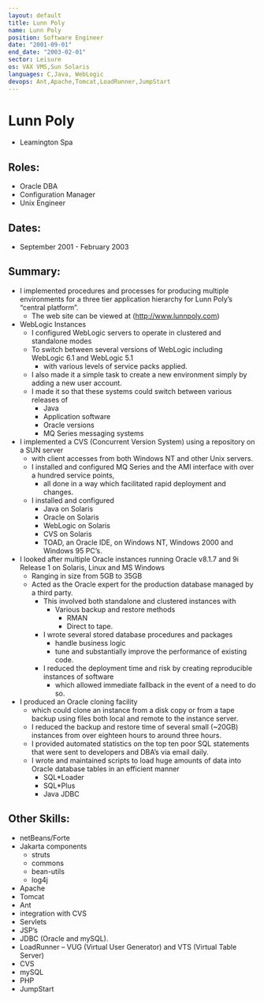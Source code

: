 ```yaml
---
layout: default
title: Lunn Poly
name: Lunn Poly
position: Software Engineer
date: "2001-09-01"
end_date: "2003-02-01"
sector: Leisure
os: VAX VMS,Sun Solaris
languages: C,Java, WebLogic
devops: Ant,Apache,Tomcat,LoadRunner,JumpStart
---
```

# Lunn Poly
- Leamington Spa

## Roles:		
- Oracle DBA
- Configuration Manager
- Unix Engineer

## Dates: 		
- September 2001 - February 2003

## Summary:
-	I implemented procedures and processes for producing multiple environments for a three tier application hierarchy for Lunn Poly’s “central platform”. 
	-	The web site can be viewed at (http://www.lunnpoly.com)
-	WebLogic Instances
	-	I configured WebLogic servers to operate in clustered and standalone modes 
	-	To switch between several versions of WebLogic including WebLogic 6.1 and WebLogic 5.1 
		-	with various levels of service packs applied. 
	-	I also made it a simple task to create a new environment simply by adding a new user account. 
	-	I made it so that these systems could switch between various releases of 
		-	Java 
		-	Application software
		-	Oracle versions 
		-	MQ Series messaging systems
-	I implemented a CVS (Concurrent Version System) using a repository on a SUN server 
	-	with client accesses from both Windows NT and other Unix servers. 
	-	I installed and configured MQ Series and the AMI interface with over a hundred service points, 
		-	all done in a way which facilitated rapid deployment and changes. 
	-	I installed and configured 
		-	Java on Solaris
		-	Oracle on Solaris
		-	WebLogic on Solaris
		-	CVS on Solaris
		-	TOAD, an Oracle IDE, on Windows NT, Windows 2000 and Windows 95 PC’s.
-	I looked after multiple Oracle instances running Oracle v8.1.7 and 9i Release 1 on Solaris, Linux and MS Windows 
	-	Ranging in size from 5GB to 35GB 
	-	Acted as the Oracle expert for the production database managed by a third party. 
		-	This involved both standalone and clustered instances with
			-	Various backup and restore methods 
				-	RMAN 
				-	Direct to tape. 
		-	I wrote several stored database procedures and packages 
			-	handle business logic 
			-	tune and substantially improve the performance of existing code. 
		-	I reduced the deployment time and risk by creating reproducible instances of software 
			-	which allowed immediate fallback in the event of a need to do so.
-	I produced an Oracle cloning facility 
	-	which could clone an instance from a disk copy or from a tape backup using files both local and remote to the instance server. 
	-	I reduced the backup and restore time of several small (~20GB) instances from over eighteen hours to around three hours. 
	-	I provided automated statistics on the top ten poor SQL statements that were sent to developers and DBA’s via email daily. 
	-	I wrote and maintained scripts to load huge amounts of data into Oracle database tables in an efficient manner
		-	SQL*Loader
		-	SQL*Plus
		-	Java JDBC 
	
## Other Skills:
-	netBeans/Forte 
-	Jakarta components 
	-	struts 
	-	commons 
	-	bean-utils 
	-	log4j
-	Apache
-	Tomcat 
-	Ant 
-	integration with CVS
-	Servlets
-	JSP’s
-	JDBC (Oracle and mySQL).
-	LoadRunner – VUG (Virtual User Generator) and VTS (Virtual Table Server)
-	CVS
-	mySQL
-	PHP
-	JumpStart

